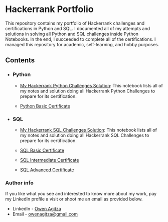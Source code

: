 # Hackerrank Portfolio
This repository contains my portfolio of Hackerrank challenges and certifications in Python and SQL. I documented all of my attempts and solutions in solving all Python and SQL challenges inside Python Notebooks. In the end, I succeeded to complete all of the certifications. I managed this repository for academic, self-learning, and hobby purposes.

## Contents
- ### Python

	- [My Hackerrank Python Challenges Solution](): This notebook lists all of my notes and solution doing all Hackerrank Python Challenges to prepare for its certification.
	
	- [Python Basic Certificate](https://www.hackerrank.com/certificates/iframe/ccbe6e66257e)

- ### SQL

	- [My Hackerrank SQL Challenges Solution](): This notebook lists all of my notes and solution doing all Hackerrank SQL Challenges to prepare for its certification.

	- [SQL Basic Certificate](https://www.hackerrank.com/certificates/iframe/87fcf91b9480)

	- [SQL Intermediate Certificate](https://www.hackerrank.com/certificates/iframe/17f62072507a)

	- [SQL Advanced Certificate](https://www.hackerrank.com/certificates/iframe/79e3e14cbbdc)

	
### Author info
If you like what you see and interested to know more about my work, 
pay my LinkedIn profile a visit or shoot me an email as provided below.

- LinkedIn - [Owen Agitza](https://www.linkedin.com/in/owenagitza/)
- Email - owenagitza@gmail.com

